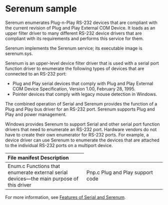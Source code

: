 Serenum sample
==============

Serenum enumerates Plug-n-Play RS-232 devices that are compliant with the current revision of Plug and Play External COM Device. It loads as an upper filter driver to many different RS-232 device drivers that are compliant with its requirements and performs this service for them.

Serenum implements the Serenum service; its executable image is serenum.sys.

Serenum is an upper-level device filter driver that is used with a serial port function driver to enumerate the following types of devices that are connected to an RS-232 port:

-   Plug and Play serial devices that comply with Plug and Play External COM Device Specification, Version 1.00, February 28, 1995.
-   Pointer devices that comply with legacy mouse detection in Windows.

The combined operation of Serial and Serenum provides the function of a Plug and Play bus driver for an RS-232 port. Serenum supports Plug and Play and power management.

Windows provides Serenum to support Serial and other serial port function drivers that need to enumerate an RS-232 port. Hardware vendors do not have to create their own enumerator for RS-232 ports. For example, a device driver can use Serenum to enumerate the devices that are attached to the individual RS-232 ports on a multiport device.

<table>
<colgroup>
<col width="50%" />
<col width="50%" />
</colgroup>
<thead>
<tr class="header">
<th align="left">File manifest
Description</th>
</tr>
</thead>
<tbody>
<tr class="odd">
<td align="left">Enum.c
Functions that enumerate external serial devices—the main purpose of this driver</td>
<td align="left">Pnp.c
Plug and Play support code</td>
</tr>
</tbody>
</table>

For more information, see [Features of Serial and Serenum](http://msdn.microsoft.com/en-us/library/windows/hardware/ff546505).

